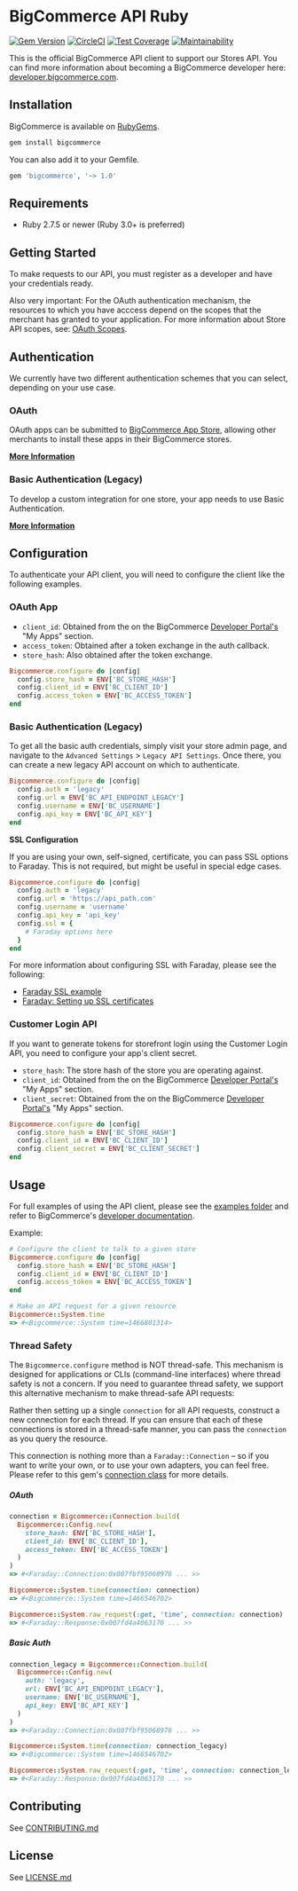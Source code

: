 # BigCommerce API Ruby

[![Gem Version](https://badge.fury.io/rb/bigcommerce.svg)](https://rubygems.org/gems/bigcommerce)
[![CircleCI](https://circleci.com/gh/bigcommerce/bigcommerce-api-ruby/tree/master.svg?style=svg)](https://circleci.com/gh/bigcommerce/bigcommerce-api-ruby/tree/master)
[![Test Coverage](https://api.codeclimate.com/v1/badges/d1ba1b74a2a74a26e8b4/test_coverage)](https://codeclimate.com/github/bigcommerce/bigcommerce-api-ruby/test_coverage)
[![Maintainability](https://api.codeclimate.com/v1/badges/d1ba1b74a2a74a26e8b4/maintainability)](https://codeclimate.com/github/bigcommerce/bigcommerce-api-ruby/maintainability)

This is the official BigCommerce API client to support our Stores API. You can find more information about becoming a 
BigCommerce developer here: [developer.bigcommerce.com](http://developer.bigcommerce.com).


## Installation
BigCommerce is available on [RubyGems](https://rubygems.org/gems/bigcommerce).

```sh
gem install bigcommerce
```

You can also add it to your Gemfile.

```rb
gem 'bigcommerce', '~> 1.0'
```

## Requirements

- Ruby 2.7.5 or newer (Ruby 3.0+ is preferred)

## Getting Started
To make requests to our API, you must register as a developer and have your credentials ready.

Also very important: For the OAuth authentication mechanism, the resources to which you have acccess depend on the
scopes that the merchant has granted to your application. For more information about Store API scopes, 
see: [OAuth Scopes](https://developer.bigcommerce.com/api/scopes).

## Authentication
We currently have two different authentication schemes that you can select, depending on your use case.

### OAuth
OAuth apps can be submitted to [BigCommerce App Store](https://www.bigcommerce.com/apps), allowing other merchants to install these apps in their 
BigCommerce stores.

__[More Information](https://developer.bigcommerce.com/api/using-oauth-intro)__

### Basic Authentication (Legacy)
To develop a custom integration for one store, your app needs to use Basic Authentication.

__[More Information](https://developer.bigcommerce.com/api/legacy/basic-auth)__

## Configuration
To authenticate your API client, you will need to configure the client like the following examples.

### OAuth App

- ```client_id```: Obtained from the on the BigCommerce [Developer Portal's](http://developer.bigcommerce.com) "My Apps" section.
- ```access_token```: Obtained after a token exchange in the auth callback.
- ```store_hash```: Also obtained after the token exchange.

```rb
Bigcommerce.configure do |config|
  config.store_hash = ENV['BC_STORE_HASH']
  config.client_id = ENV['BC_CLIENT_ID']
  config.access_token = ENV['BC_ACCESS_TOKEN']
end
```

### Basic Authentication (Legacy)

To get all the basic auth credentials, simply visit your store admin page, and navigate to the 
`Advanced Settings` > `Legacy API Settings`. Once there, you can create a new legacy API account on which to authenticate.


```rb
Bigcommerce.configure do |config|
  config.auth = 'legacy'
  config.url = ENV['BC_API_ENDPOINT_LEGACY']
  config.username = ENV['BC_USERNAME']
  config.api_key = ENV['BC_API_KEY']
end
```

__SSL Configuration__

If you are using your own, self-signed, certificate, you can pass SSL options to Faraday. This is not required, but 
might be useful in special edge cases.

```rb
Bigcommerce.configure do |config|
  config.auth = 'legacy'
  config.url = 'https://api_path.com'
  config.username = 'username'
  config.api_key = 'api_key'
  config.ssl = {
    # Faraday options here
  }
end
```

For more information about configuring SSL with Faraday, please see the following:

- [Faraday SSL example](https://gist.github.com/mislav/938183)
- [Faraday: Setting up SSL certificates](https://github.com/lostisland/faraday/wiki/Setting-up-SSL-certificates)

### Customer Login API
If you want to generate tokens for storefront login using the Customer Login API, you need to configure your app's 
client secret.

- ```store_hash```: The store hash of the store you are operating against.
- ```client_id```: Obtained from the on the BigCommerce [Developer Portal's](http://developer.bigcommerce.com) "My Apps" section.
- ```client_secret```: Obtained from the on the BigCommerce [Developer Portal's](http://developer.bigcommerce.com) "My Apps" section.

```rb
Bigcommerce.configure do |config|
  config.store_hash = ENV['BC_STORE_HASH']
  config.client_id = ENV['BC_CLIENT_ID']
  config.client_secret = ENV['BC_CLIENT_SECRET']
end
```

## Usage
For full examples of using the API client, please see the [examples folder](examples) and refer to 
BigCommerce's [developer documentation](https://developer.bigcommerce.com/api).

Example:

```rb
# Configure the client to talk to a given store
Bigcommerce.configure do |config|
  config.store_hash = ENV['BC_STORE_HASH']
  config.client_id = ENV['BC_CLIENT_ID']
  config.access_token = ENV['BC_ACCESS_TOKEN']
end

# Make an API request for a given resource
Bigcommerce::System.time
=> #<Bigcommerce::System time=1466801314>
```

### Thread Safety

The `Bigcommerce.configure` method is NOT thread-safe. This mechanism is designed for applications or 
CLIs (command-line interfaces) where thread safety is not a concern. If you need to guarantee thread safety, we support
this alternative mechanism to make thread-safe API requests:

Rather then setting up a single `connection` for all API requests, construct a new connection for each thread.
If you can ensure that each of these connections is stored in a thread-safe manner, you can pass the `connection` as 
you query the resource.

This connection is nothing more than a `Faraday::Connection` – so if you want to write your own, or to use your own 
adapters, you can feel free. Please refer to this gem's [connection class](https://github.com/bigcommerce/bigcommerce-api-ruby/blob/master/lib/bigcommerce/connection.rb) for more details.

##### OAuth

```rb
connection = Bigcommerce::Connection.build(
  Bigcommerce::Config.new(
    store_hash: ENV['BC_STORE_HASH'],
    client_id: ENV['BC_CLIENT_ID'],
    access_token: ENV['BC_ACCESS_TOKEN']
  )
)
=> #<Faraday::Connection:0x007fbf95068978 ... >>

Bigcommerce::System.time(connection: connection)
=> #<Bigcommerce::System time=1466546702>

Bigcommerce::System.raw_request(:get, 'time', connection: connection)
=> #<Faraday::Response:0x007fd4a4063170 ... >>
```

##### Basic Auth

```rb
connection_legacy = Bigcommerce::Connection.build(
  Bigcommerce::Config.new(
    auth: 'legacy',
    url: ENV['BC_API_ENDPOINT_LEGACY'],
    username: ENV['BC_USERNAME'],
    api_key: ENV['BC_API_KEY']
  )
)
=> #<Faraday::Connection:0x007fbf95068978 ... >>

Bigcommerce::System.time(connection: connection_legacy)
=> #<Bigcommerce::System time=1466546702>

Bigcommerce::System.raw_request(:get, 'time', connection: connection_legacy)
=> #<Faraday::Response:0x007fd4a4063170 ... >>
```

## Contributing
See [CONTRIBUTING.md](CONTRIBUTING.md)

## License
See [LICENSE.md](LICENSE.md)
